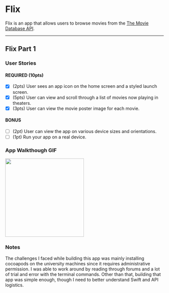 # Flix

Flix is an app that allows users to browse movies from the [The Movie Database API](http://docs.themoviedb.apiary.io/#).

---

## Flix Part 1

### User Stories

#### REQUIRED (10pts)
- [x] (2pts) User sees an app icon on the home screen and a styled launch screen.
- [x] (5pts) User can view and scroll through a list of movies now playing in theaters.
- [x] (3pts) User can view the movie poster image for each movie.

#### BONUS
- [ ] (2pt) User can view the app on various device sizes and orientations.
- [ ] (1pt) Run your app on a real device.

### App Walkthough GIF

<!--<img src="http://g.recordit.co/jDlW9EfAK9.gif" width=250><br>-->
<img src="http://g.recordit.co/cqRBJpjjwU.gif" width=250><br>

### Notes
The challenges I faced while building this app was mainly installing cocoapods on the university machines since it requires administrative permission. I was able to work around by reading through forums and a lot of trial and error with the terminal commands. Other than that, building that app was simple enough, though I need to better understand Swift and API logistics.
